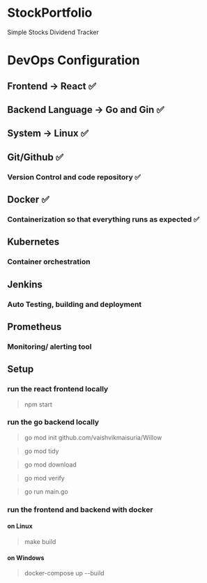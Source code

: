 # StockPortfolio
Simple Stocks Dividend Tracker 


# DevOps Configuration 

## Frontend -> React ✅
## Backend Language -> Go and Gin ✅
## System -> Linux ✅
## Git/Github ✅
### Version Control and code repository ✅
## Docker ✅
### Containerization so that everything runs as expected ✅
## Kubernetes 
### Container orchestration 
## Jenkins 
### Auto Testing, building and deployment
## Prometheus 
### Monitoring/ alerting tool 

## Setup 

### run the react frontend locally
> npm start

### run the go backend locally
> go mod init github.com/vaishvikmaisuria/Willow

> go mod tidy

> go mod download

> go mod verify

> go run main.go

### run the frontend and backend with docker
#### on Linux 
> make build
#### on Windows
> docker-compose up --build

